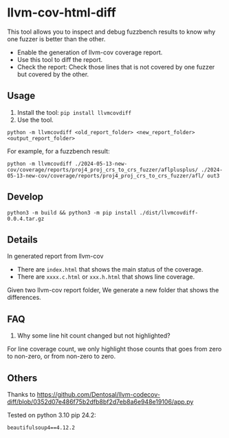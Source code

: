 # llvm-cov-html-diff

This tool allows you to inspect and debug fuzzbench results to know why one fuzzer is better than the other.
- Enable the generation of llvm-cov coverage report.
- Use this tool to diff the report.
- Check the report: Check those lines that is not covered by one fuzzer but covered by the other.

## Usage

1. Install the tool: `pip install llvmcovdiff`
2. Use the tool.

```
python -m llvmcovdiff <old_report_folder> <new_report_folder> <output_report_folder>
```

For example, for a fuzzbench result:

```
python -m llvmcovdiff ./2024-05-13-new-cov/coverage/reports/proj4_proj_crs_to_crs_fuzzer/aflplusplus/ ./2024-05-13-new-cov/coverage/reports/proj4_proj_crs_to_crs_fuzzer/afl/ out3
```

## Develop

```
python3 -m build && python3 -m pip install ./dist/llvmcovdiff-0.0.4.tar.gz
```

<!-- python3 -m twine upload ./dist/* -->

## Details

In generated report from llvm-cov
- There are `index.html` that shows the main status of the coverage.
- There are `xxxx.c.html` or `xxx.h.html` that shows line coverage.

Given two llvm-cov report folder, We generate a new folder that shows the differences.

## FAQ

1. Why some line hit count changed but not highlighted?

For line coverage count, we only highlight those counts that goes from zero to non-zero, or from non-zero to zero.

## Others

Thanks to https://github.com/Dentosal/llvm-codecov-diff/blob/0352d07e486f75b2dfb8bf2d7eb8a6e948e19106/app.py

Tested on python 3.10 pip 24.2:

```
beautifulsoup4==4.12.2
```
